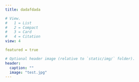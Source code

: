 ```yaml
---
title: dadafdada

# View.
#   1 = List
#   2 = Compact
#   3 = Card
#   4 = Citation
view: 4

featured = true

# Optional header image (relative to `static/img/` folder).
header:
  caption: ""
  image: "test.jpg"
---
```


